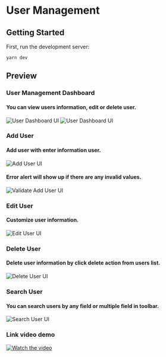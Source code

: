 # User Management

## Getting Started

First, run the development server:

```
yarn dev
```

## Preview

### User Management Dashboard

#### You can view users information, edit or delete user.

![User Dashboard UI](https://res.cloudinary.com/dzfwvoijo/image/upload/v1717512805/practice_next_clv/dashboard-no-data.png)
![User Dashboard UI](https://res.cloudinary.com/dzfwvoijo/image/upload/v1717512805/practice_next_clv/dashboard.png)

### Add User

#### Add user with enter information user.

![Add User UI](https://res.cloudinary.com/dzfwvoijo/image/upload/v1717512958/practice_next_clv/add.png)

#### Error alert will show up if there are any invalid values.

![Validate Add User UI](https://res.cloudinary.com/dzfwvoijo/image/upload/v1717513044/practice_next_clv/validate.jpg)

### Edit User

#### Customize user information.

![Edit User UI](https://res.cloudinary.com/dzfwvoijo/image/upload/v1717994443/practice_next_clv/edit.png)

### Delete User

#### Delete user information by click delete action from users list.

![Delete User UI](https://res.cloudinary.com/dzfwvoijo/image/upload/v1717994460/practice_next_clv/delete.png)

### Search User

#### You can search users by any field or multiple field in toolbar.

![Search User UI](https://res.cloudinary.com/dzfwvoijo/image/upload/v1717994477/practice_next_clv/search.png)

### Link video demo

[![Watch the video](https://res.cloudinary.com/dzfwvoijo/image/upload/v1718003154/practice_next_clv/bg-video.png)](https://youtu.be/vCupohajG4k)
